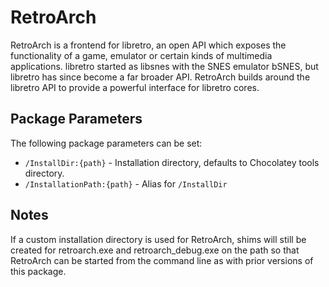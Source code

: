 # RetroArch

RetroArch is a frontend for libretro, an open API which exposes the functionality of a game, emulator or certain kinds of multimedia applications. libretro started as libsnes with the SNES emulator bSNES, but libretro has since become a far broader API. RetroArch builds around the libretro API to provide a powerful interface for libretro cores.

## Package Parameters

The following package parameters can be set:

* `/InstallDir:{path}` - Installation directory, defaults to Chocolatey tools directory.
* `/InstallationPath:{path}` - Alias for `/InstallDir`

## Notes

If a custom installation directory is used for RetroArch, shims will still be created for retroarch.exe and retroarch_debug.exe on the path so that RetroArch can be started from the command line as with prior versions of this package.
